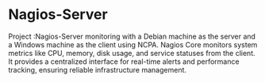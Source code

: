 # Nagios-Server
Project :Nagios-Server monitoring with a Debian machine as the server and a Windows machine as the client using NCPA. Nagios Core monitors system metrics like CPU, memory, disk usage, and service statuses from the client. It provides a centralized interface for real-time alerts and performance tracking, ensuring reliable infrastructure management.
